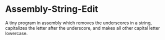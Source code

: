 # Assembly-String-Edit
A tiny program in assembly which removes the underscores in a string, capitalizes the letter after the underscore, and makes all other capital letter lowercase.

